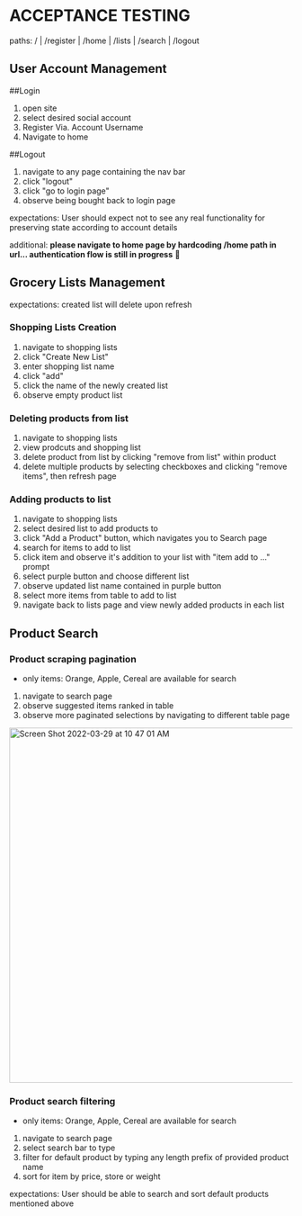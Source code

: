 # ACCEPTANCE TESTING
paths: / | /register | /home | /lists | /search | /logout
## User Account Management

##Login
1. open site
2. select desired social account
3. Register Via. Account Username
4. Navigate to home

##Logout 
1. navigate to any page containing the nav bar
2. click "logout"
3. click "go to login page"
4. observe being bought back to login page

expectations: User should expect not to see any real functionality for preserving state according to account details

additional: **please navigate to home page by hardcoding /home path in url... authentication flow is still in progress** 🕺

## Grocery Lists Management 

expectations: created list will delete upon refresh

### Shopping Lists Creation
1. navigate to shopping lists
2. click "Create New List"
3. enter shopping list name
4. click "add"
5. click the name of the newly created list 
6. observe empty product list

### Deleting products from list
1. navigate to shopping lists
2. view prodcuts and shopping list
4. delete product from list by clicking "remove from list" within product
4. delete multiple products by selecting checkboxes and clicking "remove items", then refresh page

### Adding products to list
1. navigate to shopping lists
2. select desired list to add products to
3. click "Add a Product" button, which navigates you to Search page
4. search for items to add to list
5. click item and observe it's addition to your list with "item add to ..." prompt
6. select purple button and choose different list
7. observe updated list name contained in purple button
8. select more items from table to add to list
9. navigate back to lists page and view newly added products in each list

## Product Search

### Product scraping pagination
- only items: Orange, Apple, Cereal are available for search
1. navigate to search page
2. observe suggested items ranked in table
3. observe more paginated selections by navigating to different table page 
<img width="631" alt="Screen Shot 2022-03-29 at 10 47 01 AM" src="https://user-images.githubusercontent.com/54731009/160638982-6f345e99-494b-44ef-8b85-6996377947bb.png">

### Product search filtering
- only items: Orange, Apple, Cereal are available for search
1. navigate to search page
4. select search bar to type
5. filter for default product by typing any length prefix of provided product name
6. sort for item by price, store or weight

expectations: User should be able to search and sort default products mentioned above



